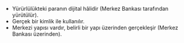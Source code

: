 - Yürürlülükteki paranın dijital hâlidir (Merkez Bankası tarafından yürütülür).
- Gerçek bir kimlik ile kullanılır.
- Merkezi yapısı vardır, belirli bir yapı üzerinden gerçekleşir (Merkez Bankası üzerinden).